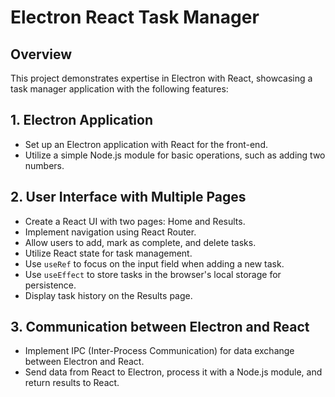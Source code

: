 # Electron React Task Manager

## Overview

This project demonstrates expertise in Electron with React, showcasing a task manager application with the following features:

## 1. Electron Application
- Set up an Electron application with React for the front-end.
- Utilize a simple Node.js module for basic operations, such as adding two numbers.

## 2. User Interface with Multiple Pages
- Create a React UI with two pages: Home and Results.
- Implement navigation using React Router.
- Allow users to add, mark as complete, and delete tasks.
- Utilize React state for task management.
- Use `useRef` to focus on the input field when adding a new task.
- Use `useEffect` to store tasks in the browser's local storage for persistence.
- Display task history on the Results page.

## 3. Communication between Electron and React
- Implement IPC (Inter-Process Communication) for data exchange between Electron and React.
- Send data from React to Electron, process it with a Node.js module, and return results to React.